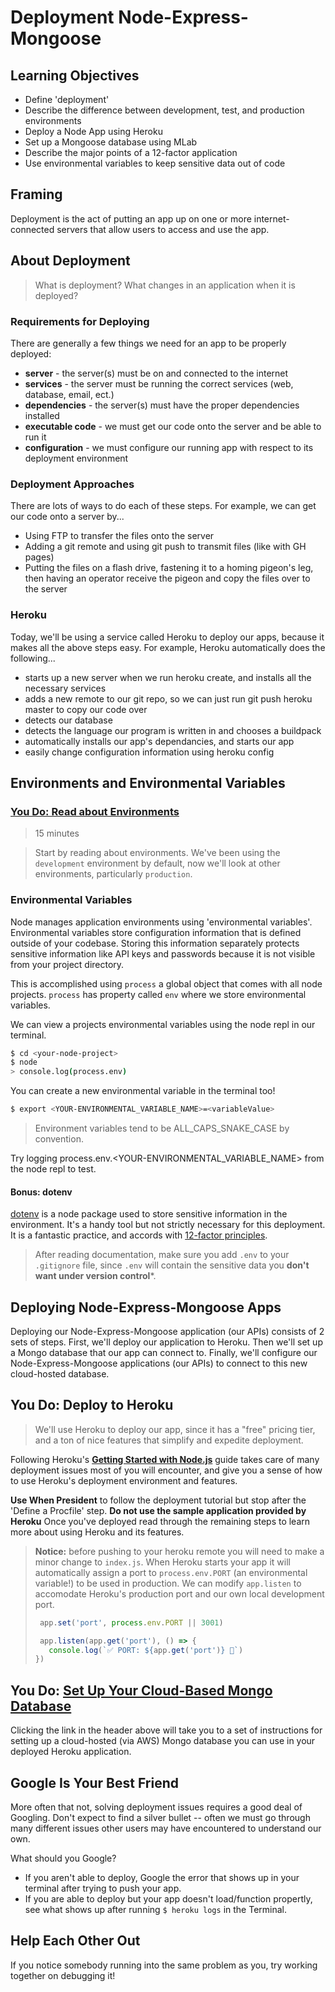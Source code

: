# Deployment Node-Express-Mongoose

## Learning Objectives

- Define 'deployment'
- Describe the difference between development, test, and production environments
- Deploy a Node App using Heroku
- Set up a Mongoose database using MLab
- Describe the major points of a 12-factor application
- Use environmental variables to keep sensitive data out of code

## Framing

Deployment is the act of putting an app up on one or more internet-connected servers that allow users to access and use the app.

## About Deployment

> What is deployment? What changes in an application when it is deployed?

### Requirements for Deploying

There are generally a few things we need for an app to be properly deployed:

- **server** - the server(s) must be on and connected to the internet
- **services** - the server must be running the correct services (web, database, email, ect.)
- **dependencies** - the server(s) must have the proper dependencies installed
- **executable code** - we must get our code onto the server and be able to run it
- **configuration** - we must configure our running app with respect to its deployment environment

### Deployment Approaches

There are lots of ways to do each of these steps. For example, we can get our code onto a server by...

- Using FTP to transfer the files onto the server
- Adding a git remote and using git push to transmit files (like with GH pages)
- Putting the files on a flash drive, fastening it to a homing pigeon's leg, then having an operator receive the pigeon and copy the files over to the server

### Heroku

Today, we'll be using a service called Heroku to deploy our apps, because it makes all the above steps easy. For example, Heroku automatically does the following...

- starts up a new server when we run heroku create, and installs all the necessary services
- adds a new remote to our git repo, so we can just run git push heroku master to copy our code over
- detects our database
- detects the language our program is written in and chooses a buildpack
- automatically installs our app's dependancies, and starts our app
- easily change configuration information using heroku config

## Environments and Environmental Variables

### [You Do: Read about Environments](about-environments.md)

> 15 minutes

> Start by reading about environments. We've been using the `development` environment by default, now we'll look at other environments, particularly `production`.

### Environmental Variables

Node manages application environments using 'environmental variables'. Environmental variables store configuration information that is defined outside of your codebase. Storing this information separately protects sensitive information like API keys and passwords because it is not visible from your project directory.

This is accomplished using `process` a global object that comes with all node projects. `process` has property called `env` where we store environmental variables.

We can view a projects environmental variables using the node repl in our terminal.

```bash
$ cd <your-node-project>
$ node
> console.log(process.env)
```

You can create a new environmental variable in the terminal too!

```bash
$ export <YOUR-ENVIRONMENTAL_VARIABLE_NAME>=<variableValue>
```

> Environment variables tend to be ALL_CAPS_SNAKE_CASE by convention.

Try logging process.env.<YOUR-ENVIRONMENTAL_VARIABLE_NAME> from the node repl to test.

#### **Bonus: dotenv**

[dotenv](https://github.com/motdotla/dotenv) is a node package used to store sensitive information in the environment. It's a handy tool but not strictly necessary for this deployment. It is a fantastic practice, and accords with [12-factor principles](https://12factor.net/).
  > After reading documentation, make sure you add `.env` to your `.gitignore` file, since `.env` will contain the sensitive data you **don't want under version control***.

## Deploying Node-Express-Mongoose Apps

Deploying our Node-Express-Mongoose application (our APIs) consists of 2 sets of steps. First, we'll deploy our application to Heroku. Then we'll set up a Mongo database that our app can connect to. Finally, we'll configure our Node-Express-Mongoose applications (our APIs) to connect to this new cloud-hosted database.

## You Do: Deploy to Heroku

> We'll use Heroku to deploy our app, since it has a "free" pricing tier, and a ton of nice features that simplify and expedite deployment.

Following Heroku's **[Getting Started with Node.js](https://devcenter.heroku.com/articles/getting-started-with-nodejs)** guide takes care of many deployment issues most of you will encounter, and give you a sense of how to use Heroku's deployment environment and features.

**Use When President** to follow the deployment tutorial but stop after the 'Define a Procfile' step. **Do not use the sample application provided by Heroku** Once you've deployed read through the remaining steps to learn more about using Heroku and its features.

> **Notice:** before pushing to your heroku remote you will need to make a minor change to `index.js`. When Heroku starts your app it will automatically assign a port to `process.env.PORT` (an environmental variable!) to be used in production. We can modify `app.listen` to accomodate Heroku's production port and our own local development port.
>
> ```js
>  app.set('port', process.env.PORT || 3001)
>
>  app.listen(app.get('port'), () => {
>    console.log(`✅ PORT: ${app.get('port')} 🌟`)
>})
>```

## You Do: [Set Up Your Cloud-Based Mongo Database](./mongodb.md)

Clicking the link in the header above will take you to a set of instructions for setting up a cloud-hosted (via AWS) Mongo database you can use in your deployed Heroku application.

## Google Is Your Best Friend

More often that not, solving deployment issues requires a good deal of Googling. Don't expect to find a silver bullet -- often we must go through many different issues other users may have encountered to understand our own.

What should you Google?
* If you aren't able to deploy, Google the error that shows up in your terminal after trying to push your app.
* If you are able to deploy but your app doesn't load/function propertly, see what shows up after running `$ heroku logs` in the Terminal.

## Help Each Other Out

If you notice somebody running into the same problem as you, try working together on debugging it!

